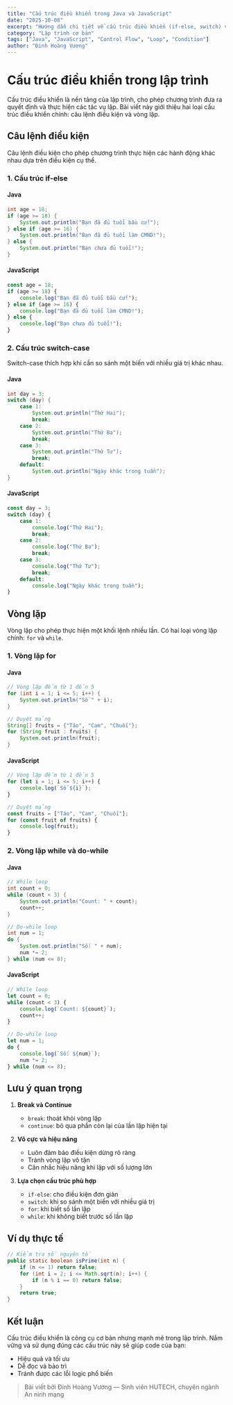 ```yaml
---
title: "Cấu trúc điều khiển trong Java và JavaScript"
date: "2025-10-08"
excerpt: "Hướng dẫn chi tiết về cấu trúc điều khiển (if-else, switch) và vòng lặp (for, while) trong lập trình, với ví dụ thực tế bằng Java và JavaScript."
category: "Lập trình cơ bản"
tags: ["Java", "JavaScript", "Control Flow", "Loop", "Condition"]
author: "Đinh Hoàng Vương"
---
```


# Cấu trúc điều khiển trong lập trình

Cấu trúc điều khiển là nền tảng của lập trình, cho phép chương trình đưa ra quyết định và thực hiện các tác vụ lặp. Bài viết này giới thiệu hai loại cấu trúc điều khiển chính: câu lệnh điều kiện và vòng lặp.

## Câu lệnh điều kiện

Câu lệnh điều kiện cho phép chương trình thực hiện các hành động khác nhau dựa trên điều kiện cụ thể.

### 1. Cấu trúc if-else

#### Java

```java
int age = 18;
if (age >= 18) {
    System.out.println("Bạn đã đủ tuổi bầu cử!");
} else if (age >= 16) {
    System.out.println("Bạn đã đủ tuổi làm CMND!");
} else {
    System.out.println("Bạn chưa đủ tuổi!");
}
```

#### JavaScript

```javascript
const age = 18;
if (age >= 18) {
    console.log("Bạn đã đủ tuổi bầu cử!");
} else if (age >= 16) {
    console.log("Bạn đã đủ tuổi làm CMND!");
} else {
    console.log("Bạn chưa đủ tuổi!");
}
```

### 2. Cấu trúc switch-case

Switch-case thích hợp khi cần so sánh một biến với nhiều giá trị khác nhau.

#### Java

```java
int day = 3;
switch (day) {
    case 1:
        System.out.println("Thứ Hai");
        break;
    case 2:
        System.out.println("Thứ Ba");
        break;
    case 3:
        System.out.println("Thứ Tư");
        break;
    default:
        System.out.println("Ngày khác trong tuần");
}
```

#### JavaScript

```javascript
const day = 3;
switch (day) {
    case 1:
        console.log("Thứ Hai");
        break;
    case 2:
        console.log("Thứ Ba");
        break;
    case 3:
        console.log("Thứ Tư");
        break;
    default:
        console.log("Ngày khác trong tuần");
}
```

## Vòng lặp

Vòng lặp cho phép thực hiện một khối lệnh nhiều lần. Có hai loại vòng lặp chính: `for` và `while`.

### 1. Vòng lặp for

#### Java

```java
// Vòng lặp đếm từ 1 đến 5
for (int i = 1; i <= 5; i++) {
    System.out.println("Số " + i);
}

// Duyệt mảng
String[] fruits = {"Táo", "Cam", "Chuối"};
for (String fruit : fruits) {
    System.out.println(fruit);
}
```

#### JavaScript

```javascript
// Vòng lặp đếm từ 1 đến 5
for (let i = 1; i <= 5; i++) {
    console.log(`Số ${i}`);
}

// Duyệt mảng
const fruits = ["Táo", "Cam", "Chuối"];
for (const fruit of fruits) {
    console.log(fruit);
}
```

### 2. Vòng lặp while và do-while

#### Java

```java
// While loop
int count = 0;
while (count < 3) {
    System.out.println("Count: " + count);
    count++;
}

// Do-while loop
int num = 1;
do {
    System.out.println("Số: " + num);
    num *= 2;
} while (num <= 8);
```

#### JavaScript

```javascript
// While loop
let count = 0;
while (count < 3) {
    console.log(`Count: ${count}`);
    count++;
}

// Do-while loop
let num = 1;
do {
    console.log(`Số: ${num}`);
    num *= 2;
} while (num <= 8);
```

## Lưu ý quan trọng

1. **Break và Continue**
   - `break`: thoát khỏi vòng lặp
   - `continue`: bỏ qua phần còn lại của lần lặp hiện tại

2. **Vô cực và hiệu năng**
   - Luôn đảm bảo điều kiện dừng rõ ràng
   - Tránh vòng lặp vô tận
   - Cân nhắc hiệu năng khi lặp với số lượng lớn

3. **Lựa chọn cấu trúc phù hợp**
   - `if-else`: cho điều kiện đơn giản
   - `switch`: khi so sánh một biến với nhiều giá trị
   - `for`: khi biết số lần lặp
   - `while`: khi không biết trước số lần lặp

## Ví dụ thực tế

```java
// Kiểm tra số nguyên tố
public static boolean isPrime(int n) {
    if (n <= 1) return false;
    for (int i = 2; i <= Math.sqrt(n); i++) {
        if (n % i == 0) return false;
    }
    return true;
}
```

## Kết luận

Cấu trúc điều khiển là công cụ cơ bản nhưng mạnh mẽ trong lập trình. Nắm vững và sử dụng đúng các cấu trúc này sẽ giúp code của bạn:
- Hiệu quả và tối ưu
- Dễ đọc và bảo trì
- Tránh được các lỗi logic phổ biến

> Bài viết bởi Đinh Hoàng Vương — Sinh viên HUTECH, chuyên ngành An ninh mạng
